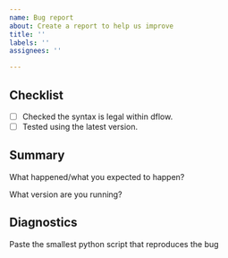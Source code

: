 ```yaml
---
name: Bug report
about: Create a report to help us improve
title: ''
labels: ''
assignees: ''

---
```


## Checklist

<!-- Do NOT open an issue until you have: --> 

* [ ] Checked the syntax is legal within dflow.
* [ ] Tested using the latest version.

## Summary

What happened/what you expected to happen?

What version are you running?

## Diagnostics

Paste the smallest python script that reproduces the bug

```python

```
